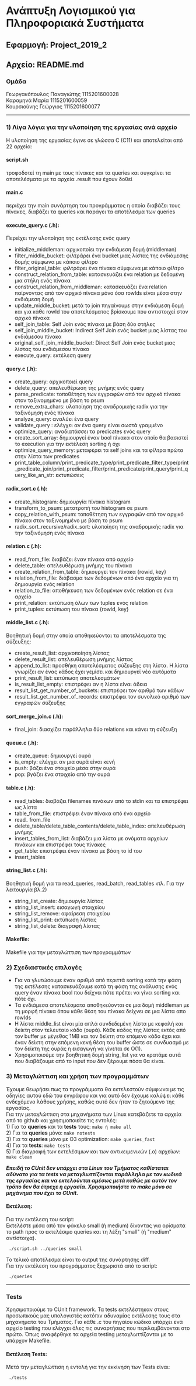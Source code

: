 # Ανάπτυξη Λογισμικού για Πληροφοριακά Συστήματα
## Εφαρμογή: Project_2019_2
## Αρχείο: README.md  
### Ομάδα
Γεωργακόπουλος Παναγιώτης 1115201600028\
Καραμηνά Μαρία            1115201600059\
Κουρσιούνης Γεώργιος      1115201600077
- - - -

### 1) Λίγα λόγια για την υλοποίηση της εργασίας ανά αρχείο
Η υλοποίηση της εργασίας έγινε σε γλώσσα C (C11) και αποτελείται από 22 αρχεία:

#### script.sh
τροφοδοτεί τη main με τους πίνακες και τα queries και συγκρίνει τα αποτελέσματα με τα αρχεία .result που έχουν δοθεί

#### main.c
περιέχει την main συνάρτηση του προγράμματος η οποία διαβάζει τους πίνακες, διαβάζει τα queries και παράγει τα αποτέλεσμα των queries

#### execute_query.c (.h): 
Περιέχει την υλοποίηση της εκτέλεσης ενός query
* initialize_middleman: αρχικοποίει την ενδιάμεση δομή (middleman)
* filter_middle_bucket: φιλτράρει ένα bucket μιας λίστας της ενδιάμεσης δομής σύμφωνα με κάποιο φίλτρο
* filter_original_table: φιλτράρει ένα πίνακα σύμφωνα με κάποιο φίλτρο
* construct_relation_from_table: κατασκευάζει ένα relation με δεδομένη μια στήλη ενός πίνακα
* construct_relation_from_middleman: κατασκευάζει ένα relation παίρνοντας από τον αρχικό πίνακα μόνο όσα rowIds είναι μέσα στην ενδιάμεση δομή
* update_middle_bucket: μετά το join πηγαίνουμε στην ενδιάμεση δομή και για κάθε rowId του αποτελέσματος βρίσκουμε που αντιστοιχεί στον αρχικό πίνακα
* self_join_table: Self Join ενός πίνακα με βάση δύο στήλες
* self_join_middle_bucket: Indirect Self Join ενός bucket μιας λίστας του ενδιάμεσου πίνακα
* original_self_join_middle_bucket: Direct Self Join ενός bucket μιας λίστας του ενδιάμεσου πίνακα
* execute_query: εκτέλεση query

#### query.c (.h):
* create_query: αρχικοποιεί query
* delete_query: απελευθέρωση της μνήμης ενός query
* parse_predicate: τοποθέτηση των εγγραφών από τον αρχικό πίνακα στον ταξινομημένο με βάση το psum
* remove_extra_chars: υλοποίηση της αναδρομικής radix για την ταξινόμηση ενός πίνακα
* analyze_query: αναλύει ένα query
* validate_query : ελέγχει αν ένα query είναι σωστά γραμμένο
* optimize_query: αναδιατάσσει τα predicates ενός query
* create_sort_array: δημιουργεί έναν bool πίνακα στον οποίο θα βασιστεί το execution για την εκτέλεση sorting ή όχι
* optimize_query_memory: μεταφέρει τα self joins και τα φίλτρα πρώτα στην λίστα των predicates
* print_table_column/print_predicate_type/print_predicate_filter_type/print_predicate_join/print_predicate_filter/print_predicate/print_query/print_query_like_an_str: εκτυπώσεις

#### radix_sort.c (.h):
* create_histogram: δημιουργία πίνακα histogram
* transform_to_psum: μετατροπή του histogram σε psum
* copy_relation_with_psum: τοποθέτηση των εγγραφών από τον αρχικό πίνακα στον ταξινομημένο με βάση το psum
* radix_sort_recursive/radix_sort: υλοποίηση της αναδρομικής radix για την ταξινόμηση ενός πίνακα

#### relation.c (.h):
* read_from_file: διαβάζει έναν πίνακα από αρχείο
* delete_table: απελευθέρωση μνήμης του πίνακα
* create_relation_from_table: δημιουργεί τον πίνακα {rowid, key}
* relation_from_file: διάβασμα των δεδομένων από ένα αρχείο για τη δημιουργία ενός relation
* relation_to_file: αποθήκευση των δεδομένων ενός relation σε ένα αρχείο
* print_relation: εκτύπωση όλων των tuples ενός relation
* print_tuples: εκτύπωση του πίνακα {rowid, key}

#### middle_list.c (.h):
Βοηθητική δομή στην οποία αποθηκεύονται τα αποτελέσματα της σύζευξης:
* create_result_list: αρχικοποίηση λίστας
* delete_result_list: απελευθέρωση μνήμης λίστας
* append_to_list: προσθήκη αποτελέσματος σύζευξης στη λίστα. Η λίστα γνωρίζει αν ένας κάδος έχει γεμίσει και δημιουργεί νέο αυτόματα
* print_result_list: εκτύπωση αποτελεσμάτων
* is_result_list_empty: επιστρέφει αν η λίστα είναι άδεια
* result_list_get_number_of_buckets: επιστρέφει τον αριθμό των κάδων
* result_list_get_number_of_records: επιστρέφει τον συνολικό αριθμό των εγγραφών σύζευξης

#### sort_merge_join.c (.h):
* final_join: διασχίζει παράλληλα δύο relations και κάνει τη σύζευξη

#### queue.c (.h):  
* create_queue: δημιουργεί ουρά
* is_empty: ελέγχει αν μια ουρά είναι κενή
* push: βάζει ένα στοιχείο μέσα στην ουρά
* pop: βγάζει ένα στοιχείο από την ουρά

#### table.c (.h): 
* read_tables: διαβάζει filenames πινάκων από το stdin και τα επιστρέφει ως λίστα
* table_from_file: επιστρέφει έναν πίνακα από ένα αρχείο
* read_ from_file
* delete_table/delete_table_contents/delete_table_index: απελευθέρωση μνήμης
* insert_tables_from_list: διαβάζει μια λίστα με ονόματα αρχείων πινάκων και επιστρέφει τους πίνακες
* get_table: επιστρέφει έναν πίνακα με βάση το id του
* insert_tables

#### string_list.c (.h): 
Βοηθητική δομή για τα read_queries, read_batch, read_tables κτλ. Για την λειτουργία βλ.2)
* string_list_create: δημιουργία λίστας
* string_list_insert: εισαγωγή στοιχείου
* string_list_remove: αφαίρεση στοιχείου
* string_list_print: εκτύπωση λίστας
* string_list_delete: διαγραφή λίστας

#### Makefile:  
Makefile για την μεταγλώττιση των προγραμμάτων


    
### 2) Σχεδιαστικές επιλογές
* Για να γλυτώσουμε έναν αριθμό από περιττά sorting κατά την φάση της εκτέλεσης κατασκευάζουμε κατά τη φάση της ανάλυσης ενός query έναν πίνακα bool που δείχνει πότε πρέπει να γίνει sorting και πότε όχι.
* Τα ενδιάμεσα αποτελέσματα αποθηκεύονται σε μια δομή middleman με τη μορφή πίνακα όπου κάθε θέση του πίνακα δείχνει σε μια λίστα απο rowIds
* Η λίστα middle_list είναι μία απλά συνδεδεμένη λίστα με κεφαλή και δείκτη στον τελευταίο κάδο (ουρά). Κάθε κάδος της λίστας εκτός από τον buffer με μέγεθος 1MΒ και τον δείκτη στο επόμενο κάδο έχει και έναν δείκτη στην επόμενη κενή θέση του buffer ώστε σε συνδυασμό με τον δείκτη της ουράς η εισαγωγή να γίνεται σε Ο(1).
* Χρησιμοποιούμε την βοηθητική δομή string_list για να κρατάμε αυτά που διαβάζουμε από το input που δεν ξέρουμε πόσα θα είναι.


### 3) Μεταγλώττιση και χρήση των προγραμμάτων
Έχουμε θεωρήσει πως τα προγράμματα θα εκτελεστούν σύμφωνα με τις οδηγίες αυτού εδώ του εγγράφου
και για αυτό δεν έχουμε καλύψει κάθε ενδεχόμενο λάθους χρήσης, καθώς αυτό δεν ήταν το ζητούμενο της εργασίας.\
Για την μεταγλώττιση στα μηχανήματα των Linux κατεβάζετε τα αρχεία από το github και χρησιμοποιείτε τις εντολές:\
    1) Για τα **queries** και τα **tests** τους: ```make ή make all```\
    2) Για τα **queries** μόνο: ```make notests```\
    3) Για τα **queries** μόνο με Ο3 optimization: ```make queries_fast```\
    4) Για τα **tests**: ```make tests```\
    5) Για διαγραφή των εκτελέσιμων και των αντικειμενικών (.o) αρχείων: ```make clean```
    
***Επειδή το CUnit δεν υπάρχει στα Linux του Τμήματος καθίσταται αδύνατο για τα tests να μεταγλωττίζονται παράλληλα με τον κωδικά της εργασίας και να εκτελούνται αμέσως μετά καθώς με αυτόν τον τρόπο δεν θα έτρεχε η εργασία. Χρησιμοποιήστε το make μόνο σε μηχάνημα που έχει το CUnit.***
    
#### Εκτέλεση:
Για την εκτέλεση του script: \
Εκτελέστε μέσα από τον φάκελο small (ή medium) δίνοντας για ορίσματα το path προς το εκτελέσιμο queries και τη λέξη "small" (ή "medium" αντίστοιχα).
```
 ./script.sh ../queries small  
```
Το τελικό αποτέλεσμα είναι το output της συνάρτησης diff.\
Για την εκτέλεση του προγράμματος ξεχωριστά από το script: 
```
 ./queries  
```
 - - - -
 
 ### Tests
Χρησιμοποιούμε το CUnit framework. Τα tests εκτελέστηκαν στους προσωπικούς μας υπολογιστές κατόπιν αδυναμίας εκτέλεσης τους στα μηχανήματα του Τμήματος. Για κάθε .c του πηγαίου κώδικα υπάρχει ενά αρχείο testing που ελέγχει όλες τις συναρτήσεις που περιλαμβάνονται στο πρώτο. Όπως αναφέρθηκε τα αρχεία testing μεταγλωττίζονται με το υπάρχον Makefile.

#### Εκτέλεση Tests:
Μετά την μεταγλώττιση η εντολή για την εκκίνηση των Tests είναι: 
```
 ./tests
```
